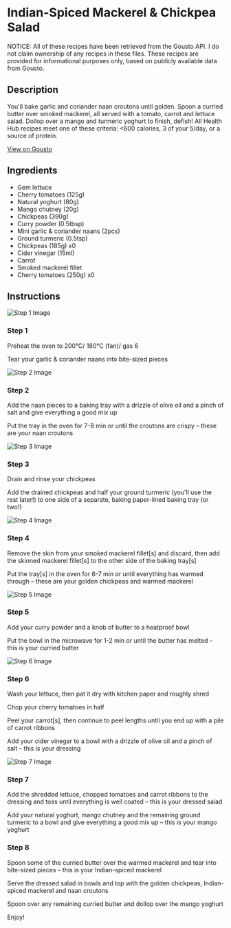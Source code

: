 # Indian-Spiced Mackerel & Chickpea Salad

NOTICE: All of these recipes have been retrieved from the Gousto API. I do not claim ownership of any recipes in these files. These recipes are provided for informational purposes only, based on publicly available data from Gousto.

## Description

You'll bake garlic and coriander naan croutons until golden. Spoon a curried butter over smoked mackerel, all served with a tomato, carrot and lettuce salad. Dollop over a mango and turmeric yoghurt to finish, defish! All Health Hub recipes meet one of these criteria: <600 calories, 3 of your 5/day, or a source of protein.

[View on Gousto](https://www.gousto.co.uk/recipes/cookbook/indian-spiced-mackerel-chickpea-salad-with-naan-croutons)

## Ingredients

- Gem lettuce
- Cherry tomatoes (125g)
- Natural yoghurt (80g)
- Mango chutney (20g)
- Chickpeas (390g)
- Curry powder (0.5tbsp)
- Mini garlic & coriander naans (2pcs)
- Ground turmeric (0.5tsp)
- Chickpeas (185g) x0
- Cider vinegar (15ml)
- Carrot
- Smoked mackerel fillet
- Cherry tomatoes (250g) x0

## Instructions

![Step 1 Image](https://production-media.gousto.co.uk/cms/recipe-step-image/Step-1-copy-1683103296713-x200.jpg)

### Step 1

Preheat the oven to 200°C/ 180°C (fan)/ gas 6

Tear your garlic & coriander naans into bite-sized pieces

![Step 2 Image](https://production-media.gousto.co.uk/cms/recipe-step-image/Step-2-copy-1683103303439-x200.jpg)

### Step 2

Add the naan pieces to a baking tray with a drizzle of olive oil and a pinch of salt and give everything a good mix up

Put the tray in the oven for 7-8 min or until the croutons are crispy – these are your naan croutons

![Step 3 Image](https://production-media.gousto.co.uk/cms/recipe-step-image/Step-3-copy-1683103309244-x200.jpg)

### Step 3

Drain and rinse your chickpeas

Add the drained chickpeas and half your ground turmeric (you'll use the rest later!) to one side of a separate, baking paper-lined baking tray (or two!)

![Step 4 Image](https://production-media.gousto.co.uk/cms/recipe-step-image/Step-4-copy-1683103314643-x200.jpg)

### Step 4

Remove the skin from your smoked mackerel fillet[s] and discard, then add the skinned mackerel fillet[s]<span class="text-danger"> </span>to the other side of the baking tray[s]

Put the tray[s] in the oven for 6-7 min or until everything has warmed through – these are your golden chickpeas and warmed mackerel

![Step 5 Image](https://production-media.gousto.co.uk/cms/recipe-step-image/Step-5-copy-1683103321547-x200.jpg)

### Step 5

Add your curry powder and a knob of butter to a heatproof bowl

Put the bowl in the microwave for 1-2 min or until the butter has melted – this is your curried butter

![Step 6 Image](https://production-media.gousto.co.uk/cms/recipe-step-image/Step-6-copy-1683103328395-x200.jpg)

### Step 6

Wash your lettuce, then pat it dry with kitchen paper and roughly shred

Chop your cherry tomatoes in half

Peel your carrot[s], then continue to peel lengths until you end up with a pile of carrot ribbons

Add your cider vinegar to a bowl with a drizzle of olive oil and a pinch of salt – this is your dressing

![Step 7 Image](https://production-media.gousto.co.uk/cms/recipe-step-image/Step-7-copy-1683103336029-x200.jpg)

### Step 7

Add the shredded lettuce, chopped tomatoes and carrot ribbons to the dressing and toss until everything is well coated – this is your dressed salad

Add your natural yoghurt, mango chutney and the remaining ground turmeric to a bowl and give everything a good mix up – this is your mango yoghurt

### Step 8

Spoon some of the curried butter over the warmed mackerel and tear into bite-sized pieces – this is your Indian-spiced mackerel

Serve the dressed salad in bowls and top with the golden chickpeas, Indian-spiced mackerel and naan croutons

Spoon over any remaining curried butter and dollop over the mango yoghurt

Enjoy!

